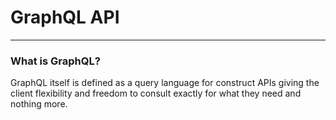 # GraphQL API
***
### What is GraphQL?
GraphQL itself is defined as a query language for construct APIs giving the client flexibility and freedom to consult exactly for what they need and nothing more.

